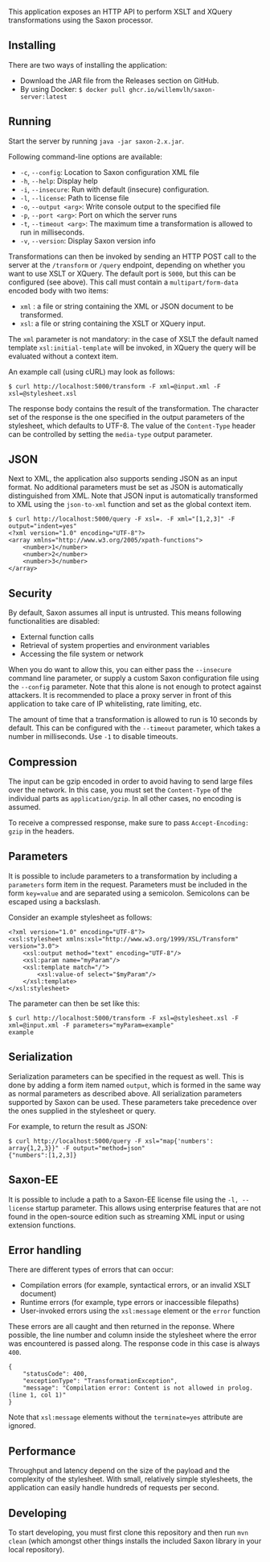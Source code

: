 This application exposes an HTTP API to perform XSLT and XQuery transformations using the Saxon processor.

## Installing

There are two ways of installing the application:

* Download the JAR file from the Releases section on GitHub.
* By using Docker: `$ docker pull ghcr.io/willemvlh/saxon-server:latest`

## Running

Start the server by running `java -jar saxon-2.x.jar`.

Following command-line options are available:

* `-c`, `--config`: Location to Saxon configuration XML file
* `-h`, `--help`: Display help
* `-i`, `--insecure`: Run with default (insecure) configuration.
* `-l`, `--license`: Path to license file
* `-o`, `--output <arg>`: Write console output to the specified file
* `-p`, `--port <arg>`: Port on which the server runs
* `-t`, `--timeout <arg>`: The maximum time a transformation is allowed to run in milliseconds.
* `-v`, `--version`: Display Saxon version info

Transformations can then be invoked by sending an HTTP POST call to the server at the `/transform` or `/query` endpoint,
depending on whether you want to use XSLT or XQuery. The default port is `5000`, but this can be configured (see above).
This call must contain a `multipart/form-data` encoded body with two items:

* `xml` : a file or string containing the XML or JSON document to be transformed.
* `xsl`: a file or string containing the XSLT or XQuery input.

The `xml` parameter is not mandatory: in the case of XSLT the default named template `xsl:initial-template` will be
invoked, in XQuery the query will be evaluated without a context item.

An example call (using cURL) may look as follows:

`$ curl http://localhost:5000/transform -F xml=@input.xml -F xsl=@stylesheet.xsl`

The response body contains the result of the transformation. The character set of the response is the one specified in
the output parameters of the stylesheet, which defaults to UTF-8. The value of the `Content-Type` header can be
controlled by setting the `media-type` output parameter.

## JSON

Next to XML, the application also supports sending JSON as an input format. No additional parameters must be set as JSON
is automatically distinguished from XML. Note that JSON input is automatically transformed to XML using
the `json-to-xml`
function and set as the global context item.

    $ curl http://localhost:5000/query -F xsl=. -F xml="[1,2,3]" -F output="indent=yes"
    <?xml version="1.0" encoding="UTF-8"?>
    <array xmlns="http://www.w3.org/2005/xpath-functions">
        <number>1</number>
        <number>2</number>
        <number>3</number>
    </array>

## Security

By default, Saxon assumes all input is untrusted. This means following functionalities are disabled:

* External function calls
* Retrieval of system properties and environment variables
* Accessing the file system or network

When you do want to allow this, you can either pass the `--insecure` command line parameter, or supply a custom Saxon
configuration file using the `--config` parameter. Note that this alone is not enough to protect against attackers. It
is recommended to place a proxy server in front of this application to take care of IP whitelisting, rate limiting, etc.

The amount of time that a transformation is allowed to run is 10 seconds by default. This can be configured with
the `--timeout` parameter, which takes a number in milliseconds. Use `-1` to disable timeouts.
## Compression

The input can be gzip encoded in order to avoid having to send large files over the network. In this case, you must set
the `Content-Type` of the individual parts as `application/gzip`. In all other cases, no encoding is assumed.

To receive a compressed response, make sure to pass `Accept-Encoding: gzip` in the headers.

## Parameters

It is possible to include parameters to a transformation by including a `parameters` form item in the request.
Parameters must be included in the form `key=value` and are separated using a semicolon. Semicolons can be escaped using
a backslash.

Consider an example stylesheet as follows:

    <?xml version="1.0" encoding="UTF-8"?>
    <xsl:stylesheet xmlns:xsl="http://www.w3.org/1999/XSL/Transform" version="3.0">
        <xsl:output method="text" encoding="UTF-8"/>
        <xsl:param name="myParam"/>
        <xsl:template match="/">
            <xsl:value-of select="$myParam"/>
        </xsl:template>
    </xsl:stylesheet>

The parameter can then be set like this:

    $ curl http://localhost:5000/transform -F xsl=@stylesheet.xsl -F xml=@input.xml -F parameters="myParam=example"
    example

## Serialization

Serialization parameters can be specified in the request as well. This is done by adding a form item named `output`,
which is formed in the same way as normal parameters as described above. All serialization parameters supported by Saxon
can be used. These parameters take precedence over the ones supplied in the stylesheet or query.

For example, to return the result as JSON:

    $ curl http://localhost:5000/query -F xsl="map{'numbers': array{1,2,3}}" -F output="method=json"
    {"numbers":[1,2,3]}

## Saxon-EE

It is possible to include a path to a Saxon-EE license file using the `-l, --license` startup parameter. This allows
using enterprise features that are not found in the open-source edition such as streaming XML input or using extension
functions.

## Error handling

There are different types of errors that can occur:

* Compilation errors (for example, syntactical errors, or an invalid XSLT document)
* Runtime errors (for example, type errors or inaccessible filepaths)
* User-invoked errors using the `xsl:message` element or the `error` function

These errors are all caught and then returned in the reponse. Where possible, the line number and column inside the
stylesheet where the error was encountered is passed along. The response code in this case is always `400`.

```
{
    "statusCode": 400,
    "exceptionType": "TransformationException",
    "message": "Compilation error: Content is not allowed in prolog. (line 1, col 1)"
}
```

Note that `xsl:message` elements without the `terminate=yes` attribute are ignored.

## Performance

Throughput and latency depend on the size of the payload and the complexity of the stylesheet. With small, relatively
simple stylesheets, the application can easily handle hundreds of requests per second.

## Developing

To start developing, you must first clone this repository and then run `mvn clean` (which amongst other things installs
the included Saxon library in your local repository).
